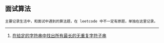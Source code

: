 ## 面试算法


    主要记录生活中，和面试中遇到的算法题，在 leetcode 中不一定有原题，单独在这里记录。


---


1. [在给定的字符串中找出所有最长的无重复字符子串](./FindLongestSubstrings.java)






